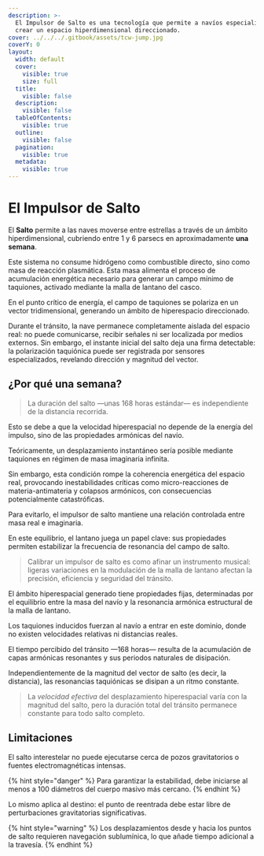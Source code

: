 ```yaml
---
description: >-
  El Impulsor de Salto es una tecnología que permite a navíos especializados
  crear un espacio hiperdimensional direccionado.
cover: ../../../.gitbook/assets/tcw-jump.jpg
coverY: 0
layout:
  width: default
  cover:
    visible: true
    size: full
  title:
    visible: false
  description:
    visible: false
  tableOfContents:
    visible: true
  outline:
    visible: false
  pagination:
    visible: true
  metadata:
    visible: true
---
```


# El Impulsor de Salto

El **Salto** permite a las naves moverse entre estrellas a través de un ámbito hiperdimensional, cubriendo entre 1 y 6 parsecs en aproximadamente **una semana**.

Este sistema no consume hidrógeno como combustible directo, sino como masa de reacción plasmática. Esta masa alimenta el proceso de acumulación energética necesario para generar un campo mínimo de taquiones, activado mediante la malla de lantano del casco.

En el punto crítico de energía, el campo de taquiones se polariza en un vector tridimensional, generando un ámbito de hiperespacio direccionado.

Durante el tránsito, la nave permanece completamente aislada del espacio real: no puede comunicarse, recibir señales ni ser localizada por medios externos. Sin embargo, el instante inicial del salto deja una firma detectable: la polarización taquiónica puede ser registrada por sensores especializados, revelando dirección y magnitud del vector.

## ¿Por qué una semana?

> La duración del salto —unas 168 horas estándar— es independiente de la distancia recorrida.

Esto se debe a que la velocidad hiperespacial no depende de la energía del impulso, sino de las propiedades armónicas del navío.

Teóricamente, un desplazamiento instantáneo sería posible mediante taquiones en régimen de masa imaginaria infinita.

Sin embargo, esta condición rompe la coherencia energética del espacio real, provocando inestabilidades críticas como micro-reacciones de materia-antimateria y colapsos armónicos, con consecuencias potencialmente catastróficas.

Para evitarlo, el impulsor de salto mantiene una relación controlada entre masa real e imaginaria.

En este equilibrio, el lantano juega un papel clave: sus propiedades permiten estabilizar la frecuencia de resonancia del campo de salto.

> Calibrar un impulsor de salto es como afinar un instrumento musical: ligeras variaciones en la modulación de la malla de lantano afectan la precisión, eficiencia y seguridad del tránsito.

El ámbito hiperespacial generado tiene propiedades fijas, determinadas por el equilibrio entre la masa del navío y la resonancia armónica estructural de la malla de lantano.

Los taquiones inducidos fuerzan al navío a entrar en este dominio, donde no existen velocidades relativas ni distancias reales.

El tiempo percibido del tránsito —168 horas— resulta de la acumulación de capas armónicas resonantes y sus periodos naturales de disipación.

Independientemente de la magnitud del vector de salto (es decir, la distancia), las resonancias taquiónicas se disipan a un ritmo constante.

> La _velocidad efectiva_ del desplazamiento hiperespacial varía con la magnitud del salto, pero la duración total del tránsito permanece constante para todo salto completo.

## Limitaciones

El salto interestelar no puede ejecutarse cerca de pozos gravitatorios o fuentes electromagnéticas intensas.

{% hint style="danger" %}
Para garantizar la estabilidad, debe iniciarse al menos a 100 diámetros del cuerpo masivo más cercano.
{% endhint %}

Lo mismo aplica al destino: el punto de reentrada debe estar libre de perturbaciones gravitatorias significativas.

{% hint style="warning" %}
Los desplazamientos desde y hacia los puntos de salto requieren navegación sublumínica, lo que añade tiempo adicional a la travesía.
{% endhint %}
